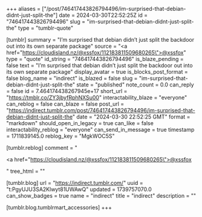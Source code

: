 +++
aliases = ["/post/746417443826794496/im-surprised-that-debian-didnt-just-split-the"]
date = 2024-03-30T22:52:25Z
id = "746417443826794496"
slug = "im-surprised-that-debian-didnt-just-split-the"
type = "tumblr-quote"

[tumblr]
summary = "I’m surprised that debian didn’t just split the backdoor out into its own separate package"
source = "<a href=\"https://cloudisland.nz/@xssfox/112183811509680265\">@xssfox</a>"
type = "quote"
id_string = "746417443826794496"
is_blaze_pending = false
text = "I&rsquo;m surprised that debian didn&rsquo;t just split the backdoor out into its own separate package"
display_avatar = true
is_blocks_post_format = false
blog_name = "indirect"
is_blazed = false
slug = "im-surprised-that-debian-didnt-just-split-the"
state = "published"
note_count = 0.0
can_reply = false
id = 7.464174438267945e+17
short_url = "https://tmblr.co/ZY3jbyfRphNXSu00"
interactability_blaze = "everyone"
can_reblog = false
can_blaze = false
post_url = "https://indirect.tumblr.com/post/746417443826794496/im-surprised-that-debian-didnt-just-split-the"
date = "2024-03-30 22:52:25 GMT"
format = "markdown"
should_open_in_legacy = true
can_like = false
interactability_reblog = "everyone"
can_send_in_message = true
timestamp = 1711839145.0
reblog_key = "MgkWOC5S"

[tumblr.reblog]
comment = "<p><a href=\"https://cloudisland.nz/@xssfox/112183811509680265\">@xssfox</a></p>"
tree_html = ""

[tumblr.blog]
url = "https://indirect.tumblr.com/"
uuid = "t:PgyUJU3SA2Klwyt81UWAwQ"
updated = 1739757070.0
can_show_badges = true
name = "indirect"
title = "indirect"
description = ""

[tumblr.blog.tumblrmart_accessories]
+++
